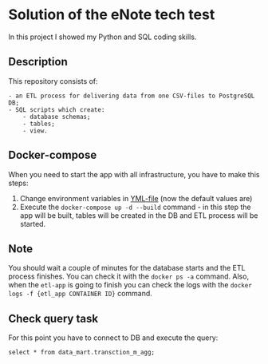 # Solution of the eNote tech test

In this project I showed my Python and SQL coding skills.

## Description

This repository consists of:

```
- an ETL process for delivering data from one CSV-files to PostgreSQL DB;
- SQL scripts which create:
    - database schemas;
    - tables;
    - view.
```

## Docker-compose

When you need to start the app with all infrastructure, you have to make this steps:
1. Change environment variables in [YML-file](./project/docker-compose.yml) (now the default values are) 
2. Execute the `docker-compose up -d --build` command - in this step the app will be built, tables will be created in the DB and ETL process will be started.

## Note

You should wait a couple of minutes for the database starts and the ETL process finishes. You can check it with the `docker ps -a` command. Also, when the `etl-app` is going to finish you can check the logs with the `docker logs -f {etl_app CONTAINER ID}` command.

## Check query task

For this point you have to connect to DB and execute the query:
```
select * from data_mart.transction_m_agg;
```
